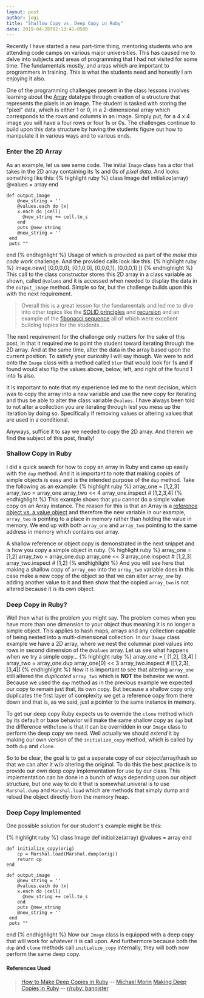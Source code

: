```yaml
---
layout: post
author: jogi
title: "Shallow Copy vs. Deep Copy in Ruby"
date: 2019-04-28T02:13:41-0500
---
```


Recently I have started a new part-time thing, mentoring students who are attending code camps on various major universities.
This has caused me to delve into subjects and areas of programming that I had not visited for some time.
The fundamentals mostly, and areas which are important to programmers in training. This is what the students need
and honestly I am enjoying it also.

One of the programming challenges present in the class lessons involves learning about the [Array](https://ruby-doc.org/core-2.5.3/Array.html)
datatype through creation of a structure that represents the pixels in an image. The student is tasked with
storing the "pixel" data, which is either 1 or 0, in a 2-dimensional array which corresponds to the rows and
columns in an image. Simply put, for a 4 x 4 image you will have a four rows or four 1s or 0s. The challenges
continue to build upon this data structure by having the students figure out how to manipulate it in various ways
and to various ends.

### Enter the 2D Array
As an example, let us see seme code. The initial `Image` class has a ctor that takes in the 2D array containing
its 1s and 0s of *pixel data*. And looks something like this:
{% highlight ruby %}
class Image
    def initialize(array)
      @values = array
    end

    def output_image
        @new_string = ''
        @values.each do |x|
        x.each do |cell|
          @new_string += cell.to_s
        end
        puts @new_string
        @new_string = ''
     end
     puts ""
end
{% endhighlight %}
Usage of which is provided as part of the *make this code work* challenge. And the provided calls look like this:
{% highlight ruby %}
Image.new([
    [0,0,0,0],
    [0,1,0,0],
    [0,0,0,1],
    [0,0,0,1]
])
{% endhighlight %}
This call to the class constructor stores this 2D array in a class variable as shown, called `@values` and it
is accessed when needed to display the data in the `output_image` method. Simple so far, but the challenge builds
upon this with the next requirement.

>Overall this is a great lesson for the fundamentals and led me to dive
>into other topics like the [SOLID principles](https://en.wikipedia.org/wiki/SOLID)
>and [recursion](https://en.wikipedia.org/wiki/Recursion) and an example of the
>[fibonacci sequence](https://www.wolframalpha.com/input/?i=fibonacci+sequence) all
>of which were excellent building topics for the students...

The next requirement for the challenge only matters for the sake of this post, in that it required me to point
the student toward iterating through the 2D array. And at the same time, alter the data in the array based upon
the current position. To satisfy your curiosity I will say though. We were to add onto the `Image` class with a
method called `blur` that would look for 1s and if found would also flip the values above, below, left, and right
of the found 1 into 1s also.

It is important to note that my experience led me to the next decision, which was to copy the array into a new
variable and use the new copy for iterating and thus be able to alter the class variable `@values`. I have always
been told to not alter a collection you are iterating through lest you mess up the iteration by doing so.
Specifically if removing values or altering values that are used in a conditional.

Anyways, suffice it to say we needed to copy the 2D array. And therein we find the subject of this post, finally!

### Shallow Copy in Ruby
I did a quick search for how to copy an array in Ruby and came up easily with the `dup` method. And it is important
to note that making copies of simple objects is easy and is the intended purpose of the `dup` method. Take the
following as an example:
{% highlight ruby %}
array_one = [1,2,3]
array_two = array_one
array_two << 4
array_one.inspect  # [1,2,3,4]
{% endhighlight %}
This example shows that you cannot do a simple value copy on an Array instance.  The reason for this is that an Array
is a [reference object vs. a value object](https://codeburst.io/explaining-value-vs-reference-in-javascript-647a975e12a0)
and therefore the new variable in our example, `array_two` is pointing to a place in memory rather than holding the
value in memory. We end up with both `array_one` and `array_two` pointing to the same address in memory which contains
our array.

A shallow reference or object copy is demonstrated in the next snippet and is how you copy a simple object in ruby.
{% highlight ruby %}
array_one = [1,2]
array_two = array_one.dup
array_one << 3
array_one.inspect   # [1,2,3]
array_two.inspect   # [1,2]
{% endhighlight %}
And you will see here that making a shallow copy of `array_one` into the `array_two` variable does in this case make
a new copy of the object so that we can alter `array_one` by adding another value to it and then show that the copied
`array_two` is not altered because it is its own object.

### Deep Copy in Ruby?
Well then what is the problem you might say. The problem comes when you have more than one dimension to your object
thus meaning it is no longer a simple object. This applies to hash maps, arrays and any collection capable of being
nested into a multi-dimensional collection. In our `Image` class example we have a 2D array, where we nest the columnar
pixel values into rows in second dimension of the `@values` array. Let us see what happens when we try a simple copy...
{% highlight ruby %}
array_one = [ [1,2], [3,4] ]
array_two = array_one.dup
array_one[0] << 3
array_two.inspect   #  [[1,2,3], [3,4]]
{% endhighlight %}
Now it is important to see that altering `array_one` still altered the *duplicated* `array_two` which is **NOT** the
behavior we want.  Because we used the `dup` method as in the previous example we expected our copy to remain
just that, its own copy. But because a shallow copy only duplicates the first layer of complexity we get a reference
copy from there down and that is, as we said, just a pointer to the same instance in memory.

To get our deep copy Ruby expects us to override the `clone` method which by its default or base behavior will make
the same shallow copy as `dup` but the difference with`clone` is that it can be overridden in our `Image` class to
perform the deep copy we need. Well actually we should *extend* it by making our own version of the `initialize_copy`
method, which is called by both `dup` and `clone`.

So to be clear, the goal is to get a separate copy of our object/array/hash so that we can alter it w/o altering the
original. To do this the best practice is to provide our own deep copy implementation for use by our class. This
implementation can be done in a bunch of ways depending upon our object structure, but one way to do it that is
somewhat univeral is to use `Marshal.dump` and `Marshal.load` which are methods that simply dump and reload the
object directly from the memory heap.

### Deep Copy Implemented
One possible solution for our student's example might be this:

{% highlight ruby %}
class Image
    def initialize(array)
      @values = array
    end

    def initialize_copy(orig)
        cp = Marshal.load(Marshal.dump(orig))
        return cp
    end

    def output_image
        @new_string = ''
        @values.each do |x|
        x.each do |cell|
          @new_string += cell.to_s
        end
        puts @new_string
        @new_string = ''
     end
     puts ""
end
{% endhighlight %}
Now our `Image` class is equipped with a deep copy that will work for whatever it is call upon. And furthermore
because both the `dup` and `clone` methods call `initialize_copy` internally, they will both now perform the same
deep copy.

#### References Used
>[How to Make Deep Copies in Ruby](https://www.thoughtco.com/making-deep-copies-in-ruby-2907749) --
[Michael Morin](https://www.thoughtco.com/michael-morin-bio-2907692)
>[Making Deep Copies in Ruby](https://www.thoughtco.com/michael-morin-bio-2907692) --
[r/ruby: bannister](https://www.reddit.com/user/banister)


